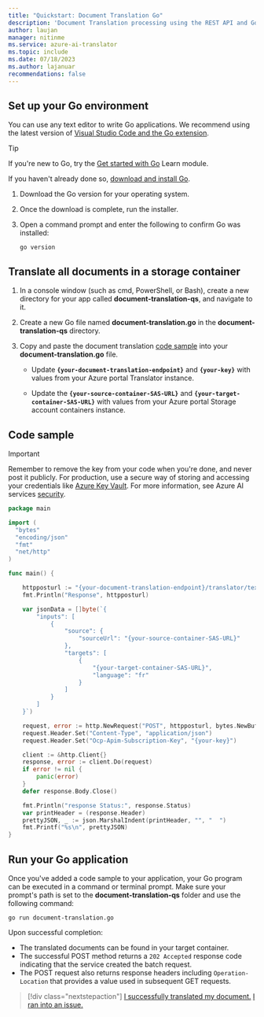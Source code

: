 ```yaml
---
title: "Quickstart: Document Translation Go"
description: 'Document Translation processing using the REST API and Go programming language'
author: laujan
manager: nitinme
ms.service: azure-ai-translator
ms.topic: include
ms.date: 07/18/2023
ms.author: lajanuar
recommendations: false
---
```


<!-- markdownlint-disable MD051 -->

## Set up your Go environment

You can use any text editor to write Go applications. We recommend using the latest version of [Visual Studio Code and the Go extension](/azure/developer/go/configure-visual-studio-code).

> [!TIP]
> If you're new to Go, try the [Get started with Go](/training/modules/go-get-started/) Learn module.

If you haven't already done so, [download and install Go](https://go.dev/doc/install).

1. Download the Go version for your operating system.
1. Once the download is complete, run the installer.
1. Open a command prompt and enter the following to confirm Go was installed:

    ```console
    go version
    ```

<!-- > [!div class="nextstepaction"]
> [I ran into an issue setting up my environment.](https://microsoft.qualtrics.com/jfe/form/SV_0Cl5zkG3CnDjq6O?PLanguage=GO&Pillar=Language&Product=Document-translation&Page=quickstart&Section=Set-up-the-environment) -->

## Translate all documents in a storage container

1. In a console window (such as cmd, PowerShell, or Bash), create a new directory for your app called **document-translation-qs**, and navigate to it.

1. Create a new Go file named **document-translation.go** in the **document-translation-qs** directory.

1. Copy and paste the document translation [code sample](#code-sample) into your **document-translation.go** file.

    * Update **`{your-document-translation-endpoint}`** and **`{your-key}`** with values from your Azure portal Translator instance.

    * Update the **`{your-source-container-SAS-URL}`** and **`{your-target-container-SAS-URL}`** with values from your Azure portal Storage account containers instance.

## Code sample

> [!IMPORTANT]
> Remember to remove the key from your code when you're done, and never post it publicly. For production, use a secure way of storing and accessing your credentials like [Azure Key Vault](/azure/key-vault/general/overview). For more information, see Azure AI services [security](../../../../../../ai-services/security-features.md).

```go
package main

import (
  "bytes"
  "encoding/json"
  "fmt"
  "net/http"
)

func main() {

    httpposturl := "{your-document-translation-endpoint}/translator/text/batch/v1.1/batches"
    fmt.Println("Response", httpposturl)

    var jsonData = []byte(`{
        "inputs": [
            {
                "source": {
                    "sourceUrl": "{your-source-container-SAS-URL}"
                },
                "targets": [
                    {
                        "{your-target-container-SAS-URL}",
                        "language": "fr"
                    }
                ]
            }
        ]
    }`)

    request, error := http.NewRequest("POST", httpposturl, bytes.NewBuffer(jsonData))
    request.Header.Set("Content-Type", "application/json")
    request.Header.Set("Ocp-Apim-Subscription-Key", "{your-key}")

    client := &http.Client{}
    response, error := client.Do(request)
    if error != nil {
        panic(error)
    }
    defer response.Body.Close()

    fmt.Println("response Status:", response.Status)
    var printHeader = (response.Header)
    prettyJSON, _ := json.MarshalIndent(printHeader, "", "  ")
    fmt.Printf("%s\n", prettyJSON)
}
```

## Run your Go application

Once you've added a code sample to your application, your Go program can be executed in a command or terminal prompt. Make sure your prompt's path is set to the **document-translation-qs** folder and use the following command:

```console
go run document-translation.go
```

Upon successful completion: 

* The translated documents can be found in your target container.
* The successful POST method returns a `202 Accepted` response code indicating that the service created the batch request.
* The POST request also returns response headers including `Operation-Location` that provides a value used in subsequent GET requests.

> [!div class="nextstepaction"]
> [I successfully translated my document.](#next-steps)  [I ran into an issue.](https://microsoft.qualtrics.com/jfe/form/SV_0Cl5zkG3CnDjq6O?PLanguage=GO&Pillar=Language&Product=Document-translation&Page=quickstart&Section=Translate-documents)
